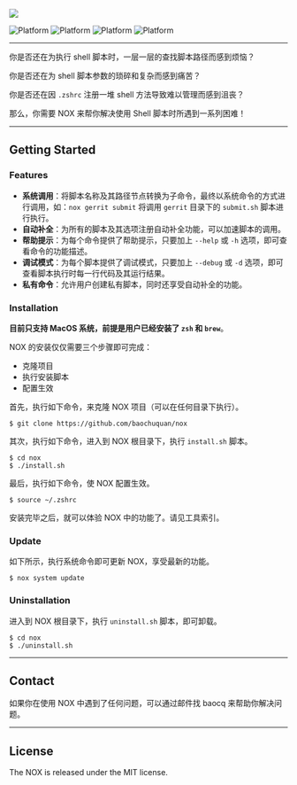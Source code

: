

![](https://chuquan-public-r-001.oss-cn-shanghai.aliyuncs.com/nox/nox.png)

![Platform](http://img.shields.io/badge/platform-macOS-blue.svg?style=flat)
![Platform](http://img.shields.io/badge/language-zsh-brightgreen.svg?style=flat)
![Platform](http://img.shields.io/badge/tool-homebrew-orange.svg?style=flat)
![Platform](http://img.shields.io/badge/license-MIT-pink.svg?style=flat)

---

你是否还在为执行 shell 脚本时，一层一层的查找脚本路径而感到烦恼？

你是否还在为 shell 脚本参数的琐碎和复杂而感到痛苦？

你是否还在因 `.zshrc` 注册一堆 shell 方法导致难以管理而感到沮丧？

那么，你需要 NOX 来帮你解决使用 Shell 脚本时所遇到一系列困难！

---

## Getting Started
### Features
- **系统调用**：将脚本名称及其路径节点转换为子命令，最终以系统命令的方式进行调用，如：`nox gerrit submit` 将调用 `gerrit` 目录下的 `submit.sh` 脚本进行执行。
- **自动补全**：为所有的脚本及其选项注册自动补全功能，可以加速脚本的调用。
- **帮助提示**：为每个命令提供了帮助提示，只要加上 `--help` 或 `-h` 选项，即可查看命令的功能描述。
- **调试模式**：为每个脚本提供了调试模式，只要加上 `--debug` 或 `-d` 选项，即可查看脚本执行时每一行代码及其运行结果。
- **私有命令**：允许用户创建私有脚本，同时还享受自动补全的功能。

### Installation
**目前只支持 MacOS 系统，前提是用户已经安装了 `zsh` 和 `brew`**。

NOX 的安装仅仅需要三个步骤即可完成：
- 克隆项目
- 执行安装脚本
- 配置生效

首先，执行如下命令，来克隆 NOX 项目（可以在任何目录下执行）。

```shell
$ git clone https://github.com/baochuquan/nox
```

其次，执行如下命令，进入到 NOX 根目录下，执行 `install.sh` 脚本。

```shel
$ cd nox
$ ./install.sh
```

最后，执行如下命令，使 NOX 配置生效。

```shell
$ source ~/.zshrc
```

安装完毕之后，就可以体验 NOX 中的功能了。请见工具索引。

### Update
如下所示，执行系统命令即可更新 NOX，享受最新的功能。

```shell
$ nox system update
```

### Uninstallation
进入到 NOX 根目录下，执行 `uninstall.sh` 脚本，即可卸载。

```shell
$ cd nox
$ ./uninstall.sh
```

---

## Contact
如果你在使用 NOX 中遇到了任何问题，可以通过邮件找 baocq 来帮助你解决问题。

---

## License
The NOX is released under the MIT license.
